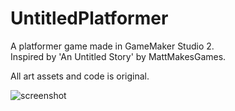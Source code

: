 # UntitledPlatformer
A platformer game made in GameMaker Studio 2.  
Inspired by 'An Untitled Story' by MattMakesGames.  

All art assets and code is original.  

![screenshot](https://i.imgur.com/f14r1HB.png)
